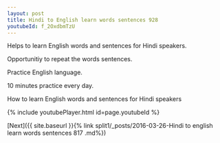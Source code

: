 ```yaml
---
layout: post
title: Hindi to English learn words sentences 928 
youtubeId: f_2OxdbmTzU
---
```

 
 
Helps to learn English words and sentences for Hindi speakers.

Opportunitiy to repeat the words sentences. 

Practice English language. 
 
10 minutes practice every day. 
 
How to learn English words and sentences for Hindi speakers 
 
{% include youtubePlayer.html id=page.youtubeId %}
 
 
[Next]({{ site.baseurl }}{% link  split1/_posts/2016-03-26-Hindi to english learn words sentences 817 .md%})
 
